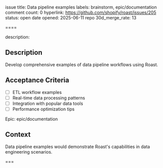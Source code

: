 issue title: Data pipeline examples
labels: brainstorm, epic/documentation
comment count: 0
hyperlink: https://github.com/shopify/roast/issues/205
status: open
date opened: 2025-06-11
repo 30d_merge_rate: 13

====

description:
## Description
Develop comprehensive examples of data pipeline workflows using Roast.

## Acceptance Criteria
- [ ] ETL workflow examples
- [ ] Real-time data processing patterns
- [ ] Integration with popular data tools
- [ ] Performance optimization tips

Epic: epic/documentation

## Context
Data pipeline examples would demonstrate Roast's capabilities in data engineering scenarios.

===
